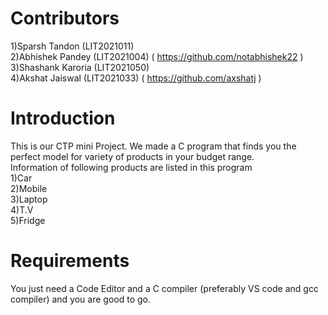 # Contributors

1)Sparsh Tandon    (LIT2021011) <br/>
2)Abhishek Pandey  (LIT2021004) ( https://github.com/notabhishek22 ) <br/>
3)Shashank Karoria (LIT2021050) <br/>
4)Akshat Jaiswal   (LIT2021033) ( https://github.com/axshatj ) <br/>

# Introduction

This is our CTP mini Project. We made a C program that finds you the perfect model for variety of products in your budget range. <br/>
Information of following products are listed in this program   <br/>
1)Car <br/>
2)Mobile <br/>
3)Laptop <br/>
4)T.V <br/>
5)Fridge <br/>

# Requirements

You just need a Code Editor and a C compiler (preferably VS code and gcc compiler) and you are good to go.
